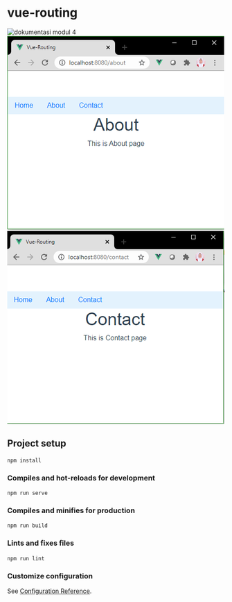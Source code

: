 # vue-routing
<img src="/dokumentasi/Home-page.PNG" alt="dokumentasi modul 4"/>
<img src="/dokumentasi/About.PNG" alt="dokumentasi modul 4"/>
<img src="/dokumentasi/Contact.PNG" alt="dokumentasi modul 4"/>

## Project setup
```
npm install
```

### Compiles and hot-reloads for development
```
npm run serve
```

### Compiles and minifies for production
```
npm run build
```

### Lints and fixes files
```
npm run lint
```

### Customize configuration
See [Configuration Reference](https://cli.vuejs.org/config/).

